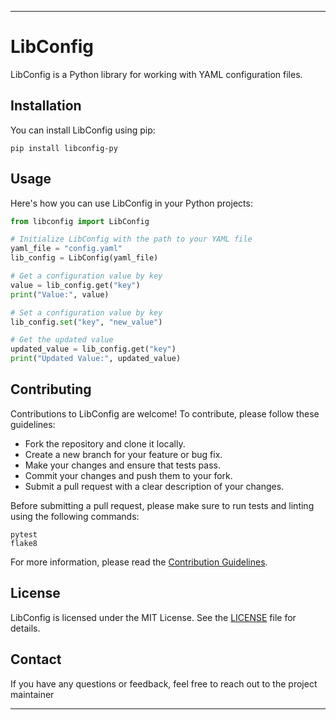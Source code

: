 
---

# LibConfig

LibConfig is a Python library for working with YAML configuration files.

## Installation

You can install LibConfig using pip:

```
pip install libconfig-py
```

## Usage

Here's how you can use LibConfig in your Python projects:

```python
from libconfig import LibConfig

# Initialize LibConfig with the path to your YAML file
yaml_file = "config.yaml"
lib_config = LibConfig(yaml_file)

# Get a configuration value by key
value = lib_config.get("key")
print("Value:", value)

# Set a configuration value by key
lib_config.set("key", "new_value")

# Get the updated value
updated_value = lib_config.get("key")
print("Updated Value:", updated_value)
```

## Contributing

Contributions to LibConfig are welcome! To contribute, please follow these guidelines:

- Fork the repository and clone it locally.
- Create a new branch for your feature or bug fix.
- Make your changes and ensure that tests pass.
- Commit your changes and push them to your fork.
- Submit a pull request with a clear description of your changes.

Before submitting a pull request, please make sure to run tests and linting using the following commands:

```
pytest
flake8
```

For more information, please read the [Contribution Guidelines](link_to_contributing_guide).

## License

LibConfig is licensed under the MIT License. See the [LICENSE](LICENSE) file for details.

## Contact

If you have any questions or feedback, feel free to reach out to the project maintainer

---
